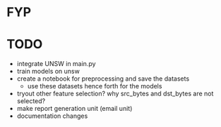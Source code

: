 # FYP
# TODO
- integrate UNSW in main.py
- train models on unsw
- create a notebook for preprocessing and save the datasets
    - use these datasets hence forth for the models
- tryout other feature selection? why src_bytes and dst_bytes are not selected?
- make report generation unit (email unit)
- documentation changes

